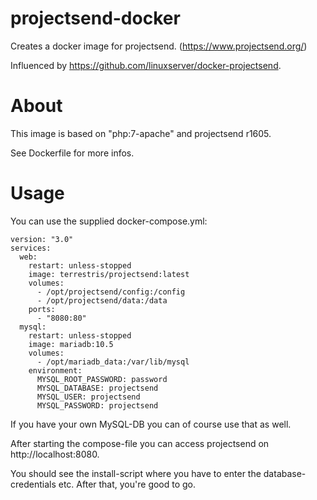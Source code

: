 # projectsend-docker

Creates a docker image for projectsend. (https://www.projectsend.org/)

Influenced by https://github.com/linuxserver/docker-projectsend.

# About

This image is based on "php:7-apache" and projectsend r1605.

See Dockerfile for more infos.

# Usage

You can use the supplied docker-compose.yml:

    version: "3.0"
    services:
      web:
        restart: unless-stopped
        image: terrestris/projectsend:latest
        volumes:
          - /opt/projectsend/config:/config
          - /opt/projectsend/data:/data
        ports:
          - "8080:80"
      mysql:
        restart: unless-stopped
        image: mariadb:10.5
        volumes:
          - /opt/mariadb_data:/var/lib/mysql
        environment:
          MYSQL_ROOT_PASSWORD: password
          MYSQL_DATABASE: projectsend
          MYSQL_USER: projectsend
          MYSQL_PASSWORD: projectsend

If you have your own MySQL-DB you can of course use that as well.

After starting the compose-file you can access projectsend on http://localhost:8080.

You should see the install-script where you have to enter the database-credentials etc.  After that, you're good to go.
